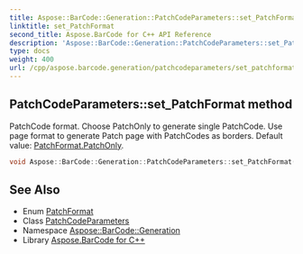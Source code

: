 ```yaml
---
title: Aspose::BarCode::Generation::PatchCodeParameters::set_PatchFormat method
linktitle: set_PatchFormat
second_title: Aspose.BarCode for C++ API Reference
description: 'Aspose::BarCode::Generation::PatchCodeParameters::set_PatchFormat method. PatchCode format. Choose PatchOnly to generate single PatchCode. Use page format to generate Patch page with PatchCodes as borders. Default value: PatchFormat.PatchOnly in C++.'
type: docs
weight: 400
url: /cpp/aspose.barcode.generation/patchcodeparameters/set_patchformat/
---
```

## PatchCodeParameters::set_PatchFormat method


PatchCode format. Choose PatchOnly to generate single PatchCode. Use page format to generate Patch page with PatchCodes as borders. Default value: [PatchFormat.PatchOnly](../../patchformat/).

```cpp
void Aspose::BarCode::Generation::PatchCodeParameters::set_PatchFormat(Aspose::BarCode::Generation::PatchFormat value)
```

## See Also

* Enum [PatchFormat](../../patchformat/)
* Class [PatchCodeParameters](../)
* Namespace [Aspose::BarCode::Generation](../../)
* Library [Aspose.BarCode for C++](../../../)
